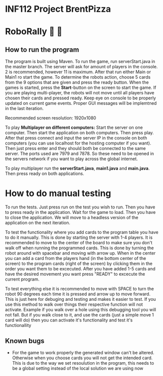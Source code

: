 # INF112 Project BrentPizza 

# RoboRally :robot: :pizza:

## How to run the program

The program is built using Maven. To run the game, run  serverStart.java in the master branch. The server will ask for amount of players in the console. 
2 is recommended, however 11 is maximum. After that run either Main or Main1 ro start the game. To determine the robots action, choose 5 cards from the 9 options that are given and press the ready button. When the games is started, press the **Start**-button on the screen to start the game. If you are playing multi-player, the robots will not move until all players have chosen their cards and pressed ready. Keep eye on console to be properly updated on current game events. Proper GUI messages will be implemtned in the last iteration. 

Recommended screen resolution: 1920x1080

To play **Multiplayer on different computers:** 
Start the server on one computer. Then start the application on both computers. Then press play. After that press connect and input the server IP in the console on both computers (you can use localhost for the hosting computer if you want). Then just press enter and they should both be connected to the same server. The ports used are 7979 and 7878. So these need to be opened in the servers network if you want to play across the global internet. 

To play multiplayer run the **serverStart.java**, **main1.java** and **main.java**. Then press ready on both applications. 

# How to do manual testing
To run the tests. Just press run on the test you wish to run. Then you have to press ready in the application. Wait for the game to load. Then you have to close the application. We will move to a headless version of the application on the next iteration. 

To test the functionality where you add cards to the program table you have to do it manually. This is done by starting the server with 1-4 players. It is recommended to move to the center of the board to make sure you don't walk off when running the programmed cards. This is done by turning the robot around with spacebar and moving with arrow up. When in the center you can add a card from the players hand (in the bottom center of the screen) to the program cards (right of the screen) by clicking them in the order you want them to be excecuted. After you have added 1-5 cards and have the desired movement you want press "READY" to excecute the current program.

To test everything else it is recommended to move with SPACE to turn the robot 90 degrees each time it is pressed and arrow up to move forward. This is just here for debuging and testing and makes it easier to test. If you use this method to walk over things their respective function will not activate. Example if you walk over a hole using this debugging tool you will not fall. But if you walk close to it, and use the cards (just a simple move 1 card will do) then you can activate it's functionality and test it's functionallity

## Known bugs
- For the game to work properly the generated window can't be altered. Otherwise when you choose cards you will not get the intended card. This is due to the way we set resoulution in the program, this needs to be a global setting instead of the local solution we are using now
